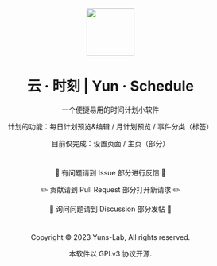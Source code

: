 <div align="center">

  <img src="https://github.com/Yuns-Lab/YunSchedule/assets/109946426/0205a2ef-1efe-4fd9-9466-b6a2b0e13a16" style="width: 96px; height: 96px">

  # 云 · 时刻  | Yun · Schedule

  一个便捷易用的时间计划小软件

  计划的功能：每日计划预览&编辑 / 月计划预览 / 事件分类（标签）

  目前仅完成：设置页面 / 主页（部分）

  # 
  🐛 有问题请到 Issue 部分进行反馈 🐛
  
  ✏️ 贡献请到 Pull Request 部分打开新请求 ✏️
  
  💬 询问问题请到 Discussion 部分发帖 💬
  
  # 
  Copyright ©️ 2023 Yuns-Lab, All rights reserved.
  
  本软件以 GPLv3 协议开源.
  
</div>
